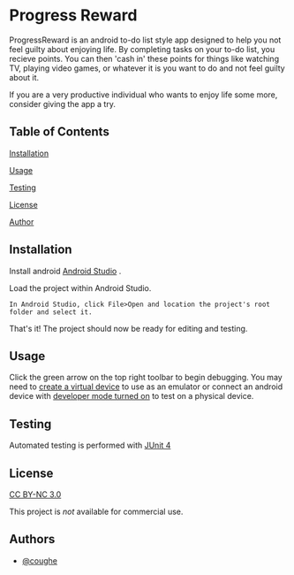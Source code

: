 
# Progress Reward

ProgressReward is an android to-do list style app designed to help you not feel guilty about enjoying life. By completing tasks on your to-do list, you recieve points. You can then 'cash in' these points for things like watching TV, playing video games, or whatever it is you want to do and not feel guilty about it. 

If you are a very productive individual who wants to enjoy life some more, consider giving the app a try.

## Table of Contents
[Installation](#Installation)

[Usage](#Usage)

[Testing](#Testing)

[License](#License)

[Author](#Authors)
## Installation
Install android [Android Studio](https://developer.android.com/studio) .

Load the project within Android Studio.

```
In Android Studio, click File>Open and location the project's root folder and select it.
```
That's it! The project should now be ready for editing and testing.


## Usage

Click the green arrow on the top right toolbar to begin debugging. You may need to [create a virtual device](https://developer.android.com/studio/run/managing-avds) to use as an emulator or connect an android device with [developer mode turned on](https://developer.android.com/studio/debug/dev-options) to test on a physical device.


## Testing
Automated testing is performed with [JUnit 4](https://junit.org/junit4/)

## License

[CC BY-NC 3.0](https://creativecommons.org/licenses/by-nc/3.0/)

This project is *not* available for commercial use.


## Authors

- [@coughe](https://github.com/Skylar1146)

